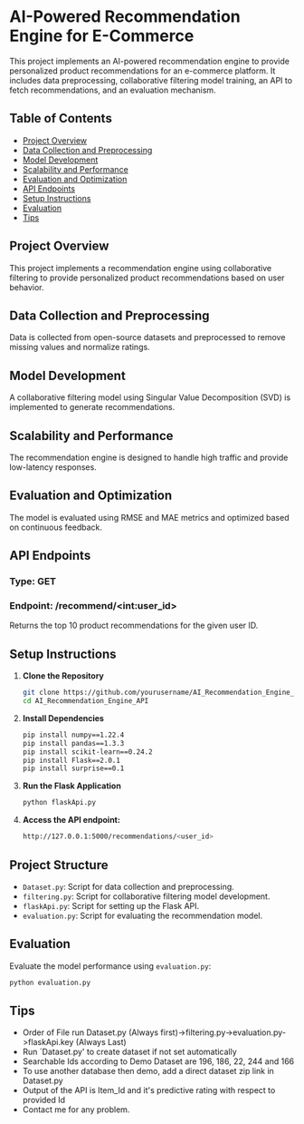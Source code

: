 # AI-Powered Recommendation Engine for E-Commerce

This project implements an AI-powered recommendation engine to provide personalized product recommendations for an e-commerce platform. It includes data preprocessing, collaborative filtering model training, an API to fetch recommendations, and an evaluation mechanism.

## Table of Contents
- [Project Overview](#project-overview)
- [Data Collection and Preprocessing](#data-collection-and-preprocessing)
- [Model Development](#model-development)
- [Scalability and Performance](#scalability-and-performance)
- [Evaluation and Optimization](#evaluation-and-optimization)
- [API Endpoints](#api-endpoints)
- [Setup Instructions](#setup-instructions)
- [Evaluation](#evaluation)
- [Tips](#Tips)

## Project Overview
This project implements a recommendation engine using collaborative filtering to provide personalized product recommendations based on user behavior.

## Data Collection and Preprocessing
Data is collected from open-source datasets and preprocessed to remove missing values and normalize ratings.

## Model Development
A collaborative filtering model using Singular Value Decomposition (SVD) is implemented to generate recommendations.

## Scalability and Performance
The recommendation engine is designed to handle high traffic and provide low-latency responses.

## Evaluation and Optimization
The model is evaluated using RMSE and MAE metrics and optimized based on continuous feedback.

## API Endpoints
### Type: GET 
### Endpoint: /recommend/\<int:user_id\>
Returns the top 10 product recommendations for the given user ID.

## Setup Instructions
1. **Clone the Repository**
   ```bash
   git clone https://github.com/yourusername/AI_Recommendation_Engine_API.git
   cd AI_Recommendation_Engine_API

2. **Install Dependencies**
   ```bash
   pip install numpy==1.22.4
   pip install pandas==1.3.3
   pip install scikit-learn==0.24.2
   pip install Flask==2.0.1
   pip install surprise==0.1

3. **Run the Flask Application**
   ```bash
   python flaskApi.py

4. **Access the API endpoint:**
   ```bash
   http://127.0.0.1:5000/recommendations/<user_id>

## Project Structure
- `Dataset.py`: Script for data collection and preprocessing.
- `filtering.py`: Script for collaborative filtering model development.
- `flaskApi.py`: Script for setting up the Flask API.
- `evaluation.py`: Script for evaluating the recommendation model.

## Evaluation
Evaluate the model performance using `evaluation.py`:
   ```bash
   python evaluation.py
   ```

## Tips
- Order of File run Dataset.py (Always first)->filtering.py->evaluation.py->flaskApi.key (Always Last)
- Run `Dataset.py' to create dataset if not set automatically
- Searchable Ids according to Demo Dataset are 196, 186, 22, 244 and 166
- To use another database then demo, add a direct dataset zip link in Dataset.py
- Output of the API is Item_Id and it's predictive rating with respect to provided Id
- Contact me for any problem.

